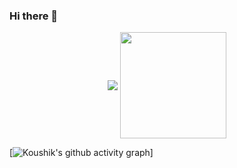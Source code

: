### Hi there 👋

<p align="center">
<img align="center" src="https://github-readme-stats.vercel.app/api?username=KoushikDuttaHih7&theme=dark&rank_icon=github&show_icons=true&include_all_commits=true&hide=stars" />
<img height=170 align="center" src="https://github-readme-stats.vercel.app/api/top-langs/?username=KoushikDuttaHih7&layout=compact&theme=dark&langs_count=8&card_width=320" />
</p>

[![Koushik's github activity graph](https://github-readme-activity-graph.vercel.app/graph?username=KoushikDuttaHih7&bg_color=000000&color=ffffff&line=0ecd3e&point=80ffac&area=true&hide_border=true)]

<!--
**KoushikDuttaHih7/KoushikDuttaHih7** is a ✨ _special_ ✨ repository because its `README.md` (this file) appears on your GitHub profile.

Here are some ideas to get you started:

- 🔭 I’m currently working on ... Node Js 
- 🌱 I’m currently learning ... Node Js
- 📫 How to reach me: ...
- 😄 Pronouns: ...
- ⚡ Fun fact: ... Node js is actually fun
-->

<!-- - 👯 I’m looking to collaborate on ...
- 🤔 I’m looking for help with ...
- 💬 Ask me about ... -->
